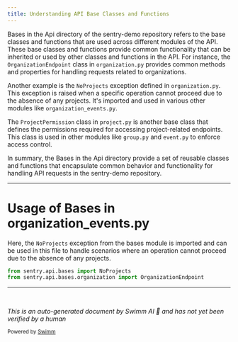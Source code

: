 ```yaml
---
title: Understanding API Base Classes and Functions
---
```

Bases in the Api directory of the sentry-demo repository refers to the base classes and functions that are used across different modules of the API. These base classes and functions provide common functionality that can be inherited or used by other classes and functions in the API. For instance, the `OrganizationEndpoint` class in `organization.py` provides common methods and properties for handling requests related to organizations.

Another example is the `NoProjects` exception defined in `organization.py`. This exception is raised when a specific operation cannot proceed due to the absence of any projects. It's imported and used in various other modules like `organization_events.py`.

The `ProjectPermission` class in `project.py` is another base class that defines the permissions required for accessing project-related endpoints. This class is used in other modules like `group.py` and `event.py` to enforce access control.

In summary, the Bases in the Api directory provide a set of reusable classes and functions that encapsulate common behavior and functionality for handling API requests in the sentry-demo repository.

<SwmSnippet path="/src/sentry/api/bases/organization_events.py" line="18">

---

# Usage of Bases in organization_events.py

Here, the `NoProjects` exception from the bases module is imported and can be used in this file to handle scenarios where an operation cannot proceed due to the absence of any projects.

```python
from sentry.api.bases import NoProjects
from sentry.api.bases.organization import OrganizationEndpoint
```

---

</SwmSnippet>

&nbsp;

*This is an auto-generated document by Swimm AI 🌊 and has not yet been verified by a human*

<SwmMeta version="3.0.0" repo-id="Z2l0aHViJTNBJTNBc2VudHJ5LWRlbW8lM0ElM0FTd2ltbS1EZW1v" repo-name="sentry-demo" doc-type="overview"><sup>Powered by [Swimm](/)</sup></SwmMeta>
